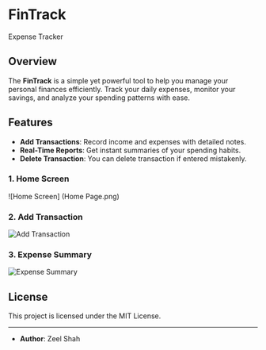 # FinTrack
Expense Tracker

## Overview
The **FinTrack** is a simple yet powerful tool to help you manage your personal finances efficiently. Track your daily expenses, monitor your savings, and analyze your spending patterns with ease.

## Features
- **Add Transactions**: Record income and expenses with detailed notes.
- **Real-Time Reports**: Get instant summaries of your spending habits.
- **Delete Transaction**: You can delete transaction if entered mistakenly.

### 1. Home Screen
![Home Screen] (Home Page.png)

### 2. Add Transaction
![Add Transaction](path_to_add_transaction_image)

### 3. Expense Summary
![Expense Summary](path_to_summary_image)


## License
This project is licensed under the MIT License.

---

- **Author**: Zeel Shah

